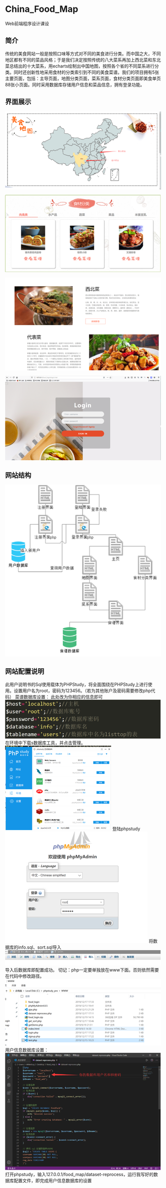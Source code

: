 # China_Food_Map

Web前端程序设计课设

## 简介

传统的美食网站一般是按照口味等方式对不同的美食进行分类。而中国之大，不同地区都有不同的菜品风格；于是我们决定按照传统的八大菜系再加上西北菜和东北菜总结出的十大菜系，用echarts绘制出中国地图，按照各个省的不同菜系进行分类。同时还创新性地采用食材的分类索引到不同的美食菜谱。我们的项目拥有5张主要页面，包括：主导页面，地图分类页面，菜系页面，食材分类页面即美食单页88张小页面。同时采用数据库存储用户信息和菜品信息，拥有登录功能。

## 界面展示

![](./pics/2-主界面.png)

![](./pics/2-菜系界面.png)

![](./pics/2-菜系界面02.png)

![](./pics/2-登陆界面.png)

## 网站结构

![](./pics/3-网站结构.png)

## 网站配置说明

此用户说明书的Sql使用载体为PHPStudy，将全面围绕在PHPStudy上进行使用。设置用户名为root，密码为123456。（若为其他账户及密码需要修改php代码）
菜谱数据库设置：
此处改为你相应的信息即可
![图1](./pics/4-1.png)
在环境中下载s数据库工具，并点击管理。
![](./pics/4-2.png)
登陆phpstudy
![](./pics/4-3.png)
将数据库的info.sql、sort.sql导入
![](./pics/4-4.png)
导入后数据库即配置成功。
切记：php一定要单独放在www下面。否则依然需要在代码中修改路径。
![](./pics/4-5.png)
用户信息数据库设置：
![](./pics/4-6.png)
打开phpstudy，输入127.0.0.1/food_map/dataset-reprocess，运行我写好的数据库配置文件，即完成用户信息数据库的设置
